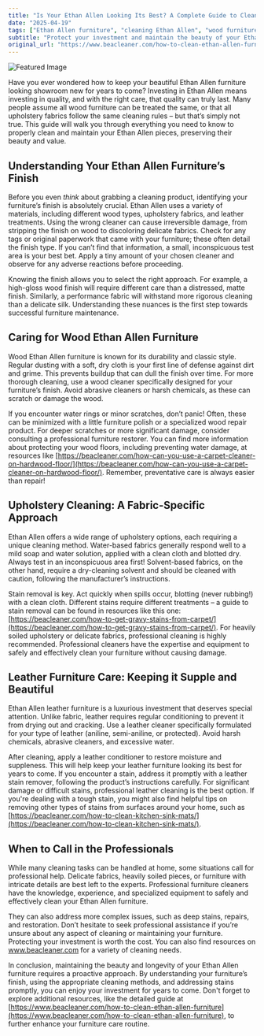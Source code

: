 ```yaml
---
title: "Is Your Ethan Allen Looking Its Best? A Complete Guide to Cleaning & Care"
date: "2025-04-19"
tags: ["Ethan Allen furniture", "cleaning Ethan Allen", "wood furniture care", "upholstery cleaning", "leather furniture care", "furniture stain removal", "furniture maintenance"]
subtitle: "Protect your investment and maintain the beauty of your Ethan Allen furniture with these expert cleaning and maintenance tips."
original_url: "https://www.beacleaner.com/how-to-clean-ethan-allen-furniture"
---
```




![Featured Image](https://res.cloudinary.com/dnm0udlvz/image/upload/v1745051537/article_image_74_zpohrq.jpg)

Have you ever wondered how to keep your beautiful Ethan Allen furniture looking showroom new for years to come? Investing in Ethan Allen means investing in quality, and with the right care, that quality can truly last. Many people assume all wood furniture can be treated the same, or that all upholstery fabrics follow the same cleaning rules – but that’s simply not true. This guide will walk you through everything you need to know to properly clean and maintain your Ethan Allen pieces, preserving their beauty and value. 

## Understanding Your Ethan Allen Furniture’s Finish

Before you even *think* about grabbing a cleaning product, identifying your furniture’s finish is absolutely crucial. Ethan Allen uses a variety of materials, including different wood types, upholstery fabrics, and leather treatments. Using the wrong cleaner can cause irreversible damage, from stripping the finish on wood to discoloring delicate fabrics. Check for any tags or original paperwork that came with your furniture; these often detail the finish type. If you can’t find that information, a small, inconspicuous test area is your best bet. Apply a tiny amount of your chosen cleaner and observe for any adverse reactions before proceeding. 

Knowing the finish allows you to select the right approach. For example, a high-gloss wood finish will require different care than a distressed, matte finish. Similarly, a performance fabric will withstand more rigorous cleaning than a delicate silk.  Understanding these nuances is the first step towards successful furniture maintenance.

## Caring for Wood Ethan Allen Furniture

Wood Ethan Allen furniture is known for its durability and classic style. Regular dusting with a soft, dry cloth is your first line of defense against dirt and grime. This prevents buildup that can dull the finish over time. For more thorough cleaning, use a wood cleaner specifically designed for your furniture’s finish. Avoid abrasive cleaners or harsh chemicals, as these can scratch or damage the wood. 

If you encounter water rings or minor scratches, don’t panic! Often, these can be minimized with a little furniture polish or a specialized wood repair product.  For deeper scratches or more significant damage, consider consulting a professional furniture restorer.  You can find more information about protecting your wood floors, including preventing water damage, at resources like [https://beacleaner.com/how-can-you-use-a-carpet-cleaner-on-hardwood-floor/](https://beacleaner.com/how-can-you-use-a-carpet-cleaner-on-hardwood-floor/).  Remember, preventative care is always easier than repair!

## Upholstery Cleaning: A Fabric-Specific Approach

Ethan Allen offers a wide range of upholstery options, each requiring a unique cleaning method.  Water-based fabrics generally respond well to a mild soap and water solution, applied with a clean cloth and blotted dry. Always test in an inconspicuous area first! Solvent-based fabrics, on the other hand, require a dry-cleaning solvent and should be cleaned with caution, following the manufacturer’s instructions. 

Stain removal is key. Act quickly when spills occur, blotting (never rubbing!) with a clean cloth. Different stains require different treatments – a guide to stain removal can be found in resources like this one: [https://beacleaner.com/how-to-get-gravy-stains-from-carpet/](https://beacleaner.com/how-to-get-gravy-stains-from-carpet/). For heavily soiled upholstery or delicate fabrics, professional cleaning is highly recommended.  Professional cleaners have the expertise and equipment to safely and effectively clean your furniture without causing damage.

## Leather Furniture Care: Keeping it Supple and Beautiful

Ethan Allen leather furniture is a luxurious investment that deserves special attention. Unlike fabric, leather requires regular conditioning to prevent it from drying out and cracking. Use a leather cleaner specifically formulated for your type of leather (aniline, semi-aniline, or protected).  Avoid harsh chemicals, abrasive cleaners, and excessive water. 

After cleaning, apply a leather conditioner to restore moisture and suppleness. This will help keep your leather furniture looking its best for years to come.  If you encounter a stain, address it promptly with a leather stain remover, following the product’s instructions carefully.  For significant damage or difficult stains, professional leather cleaning is the best option.  If you're dealing with a tough stain, you might also find helpful tips on removing other types of stains from surfaces around your home, such as [https://beacleaner.com/how-to-clean-kitchen-sink-mats/](https://beacleaner.com/how-to-clean-kitchen-sink-mats/).

## When to Call in the Professionals

While many cleaning tasks can be handled at home, some situations call for professional help. Delicate fabrics, heavily soiled pieces, or furniture with intricate details are best left to the experts.  Professional furniture cleaners have the knowledge, experience, and specialized equipment to safely and effectively clean your Ethan Allen furniture. 

They can also address more complex issues, such as deep stains, repairs, and restoration.  Don’t hesitate to seek professional assistance if you’re unsure about any aspect of cleaning or maintaining your furniture.  Protecting your investment is worth the cost.  You can also find resources on www.beacleaner.com for a variety of cleaning needs.  



In conclusion, maintaining the beauty and longevity of your Ethan Allen furniture requires a proactive approach. By understanding your furniture’s finish, using the appropriate cleaning methods, and addressing stains promptly, you can enjoy your investment for years to come. Don't forget to explore additional resources, like the detailed guide at [https://www.beacleaner.com/how-to-clean-ethan-allen-furniture](https://www.beacleaner.com/how-to-clean-ethan-allen-furniture), to further enhance your furniture care routine.